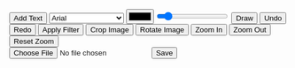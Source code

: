 <!DOCTYPE html>
<html lang="en">
<head>
    <meta charset="UTF-8">
    <meta name="viewport" content="width=device-width, initial-scale=1.0">
    <title>Photo Editor</title>
    <link rel="stylesheet" href="styles.css">
</head>
<body>
    <div class="editor-container">
        <div class="toolbar">
            <button id="textBtn">Add Text</button>
            <select id="fontSelect">
                <option value="Arial">Arial</option>
                <option value="Verdana">Verdana</option>
                <option value="Times New Roman">Times New Roman</option>
            </select>
            <input type="color" id="colorPicker" value="#000000">
            <input type="range" id="brushSize" min="1" max="10" value="2">
            <button id="drawBtn">Draw</button>
            <button id="undoBtn">Undo</button>
            <button id="redoBtn">Redo</button>
            <button id="filterBtn">Apply Filter</button>
            <button id="cropBtn">Crop Image</button>
            <button id="rotateBtn">Rotate Image</button>
            <button id="zoomInBtn">Zoom In</button>
            <button id="zoomOutBtn">Zoom Out</button>
            <button id="resetZoomBtn">Reset Zoom</button>
        </div>
        <div class="canvas-container">
            <canvas id="photoCanvas"></canvas>
            <div id="textLayer"></div>
            <!-- Layer for draggable text -->
        </div>
        <div class="file-handling">
            <input type="file" id="fileInput" accept="image/*">
            <button id="saveBtn">Save</button>
        </div>
    </div>
    <script src="script.js"></script>
</body>
</html>
